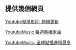 ## 提供幾個網頁
[Youtube發燒影片: 持續更新  ](https://yatinisgood.github.io/YoutubeMusicCharts/index_%E7%99%BC%E7%87%92%E9%9F%B3%E6%A8%82%E5%BD%B1%E7%89%87.html)

[YoutubeMusic 每週熱播歌曲  ](https://yatinisgood.github.io/YoutubeMusicCharts/index_%E6%AF%8F%E9%80%B1%E7%86%B1%E6%92%AD%E6%AD%8C%E6%9B%B2.html)

[YoutubeMusic: 全球點播進榜最多  ](https://yatinisgood.github.io/YoutubeMusicCharts/index_%E5%85%A8%E7%90%83%E5%85%A5%E6%A6%9C%E6%92%AD%E6%94%BE%E6%AC%A1%E6%95%B8%E6%9C%80%E5%A4%9A.html)

